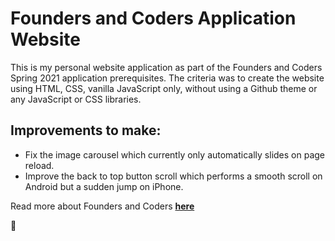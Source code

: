 # Founders and Coders Application Website 

This is my personal website application as part of the Founders and Coders Spring 2021 application prerequisites.
The criteria was to create the website using HTML, CSS, vanilla JavaScript only, without using a Github theme or any JavaScript or CSS libraries.

## Improvements to make:

- Fix the image carousel which currently only automatically slides on page reload. 
- Improve the back to top button scroll which performs a smooth scroll on Android but a sudden jump on iPhone. 

Read more about Founders and Coders **[here](https://www.foundersandcoders.com/)**
 
🧡
